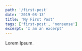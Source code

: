 ```yaml
---
path: '/first-post'
date: '2019-08-13'
title: 'My First Post'
tags: ['first-post', 'nonsense']
excerpt: 'I am an excerpt'
---
```


Lorem Ipsum.
